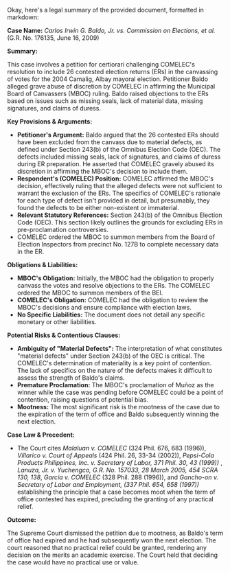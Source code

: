 Okay, here's a legal summary of the provided document, formatted in markdown:

**Case Name:** *Carlos Irwin G. Baldo, Jr. vs. Commission on Elections, et al.* (G.R. No. 176135, June 16, 2009)

**Summary:**

This case involves a petition for certiorari challenging COMELEC's resolution to include 26 contested election returns (ERs) in the canvassing of votes for the 2004 Camalig, Albay mayoral election. Petitioner Baldo alleged grave abuse of discretion by COMELEC in affirming the Municipal Board of Canvassers (MBOC) ruling. Baldo raised objections to the ERs based on issues such as missing seals, lack of material data, missing signatures, and claims of duress.

**Key Provisions & Arguments:**

*   **Petitioner's Argument:** Baldo argued that the 26 contested ERs should have been excluded from the canvass due to material defects, as defined under Section 243(b) of the Omnibus Election Code (OEC). The defects included missing seals, lack of signatures, and claims of duress during ER preparation. He asserted that COMELEC gravely abused its discretion in affirming the MBOC's decision to include them.
*   **Respondent's (COMELEC) Position:** COMELEC affirmed the MBOC's decision, effectively ruling that the alleged defects were not sufficient to warrant the exclusion of the ERs. The specifics of COMELEC's rationale for each type of defect isn't provided in detail, but presumably, they found the defects to be either non-existent or immaterial.
*   **Relevant Statutory References:** Section 243(b) of the Omnibus Election Code (OEC). This section likely outlines the grounds for excluding ERs in pre-proclamation controversies.
* COMELEC ordered the MBOC to summon members from the Board of Election Inspectors from precinct No. 127B to complete necessary data in the ER.

**Obligations & Liabilities:**

*   **MBOC's Obligation:** Initially, the MBOC had the obligation to properly canvass the votes and resolve objections to the ERs. The COMELEC ordered the MBOC to summon members of the BEI.
*   **COMELEC's Obligation:** COMELEC had the obligation to review the MBOC's decisions and ensure compliance with election laws.
*   **No Specific Liabilities:** The document does not detail any specific monetary or other liabilities.

**Potential Risks & Contentious Clauses:**

*   **Ambiguity of "Material Defects":** The interpretation of what constitutes "material defects" under Section 243(b) of the OEC is critical. The COMELEC's determination of materiality is a key point of contention. The lack of specifics on the nature of the defects makes it difficult to assess the strength of Baldo's claims.
*   **Premature Proclamation:** The MBOC's proclamation of Muñoz as the winner while the case was pending before COMELEC could be a point of contention, raising questions of potential bias.
*   **Mootness:** The most significant risk is the mootness of the case due to the expiration of the term of office and Baldo subsequently winning the next election.

**Case Law & Precedent:**

*   The Court cites *Malaluan v. COMELEC* (324 Phil. 676, 683 (1996)), *Villarico v. Court of Appeals* (424 Phil. 26, 33-34 (2002)), *Pepsi-Cola Products Philippines, Inc. v. Secretary of Labor, 371 Phil. 30, 43 (1999))* , *Lanuza, Jr. v. Yuchengco, G.R. No. 157033, 28 March 2005, 454 SCRA 130, 138*, *Garcia v. COMELEC* (328 Phil. 288 (1996)), and *Gancho-on v. Secretary of Labor and Employment, (337 Phil. 654, 658 (1997))* establishing the principle that a case becomes moot when the term of office contested has expired, precluding the granting of any practical relief.

**Outcome:**

The Supreme Court dismissed the petition due to mootness, as Baldo's term of office had expired and he had subsequently won the next election.  The court reasoned that no practical relief could be granted, rendering any decision on the merits an academic exercise. The Court held that deciding the case would have no practical use or value.

